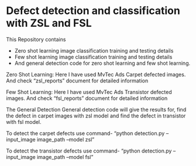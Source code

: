# Defect detection and classification with ZSL and FSL
This Repository contains
-	Zero shot learning image classification training and testing details
-	Few shot learning image classification training and testing details
-	And general detection code for zero shot learning and few shot learning.

Zero Shot Learning:
Here I have used MvTec Ads Carpet defected images. And check “zsl_reports” document for detailed information

Few Shot Learning:
Here I have used MvTec Ads Transistor defected images. And check “fsl_reports” document for detailed information

The General Detection 
General detection code will give the results for, find the defect in carpet images with zsl model and find the defect in transistor with fsl model.

To detect the carpet defects use command-
“python detection.py –input_image image_path –model zsl”

To detect the transistor defects use command-
“python detection.py –input_image image_path –model fsl”


